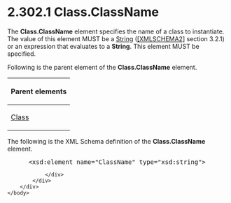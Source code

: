 <html dir="LTR" xmlns:mshelp="http://msdn.microsoft.com/mshelp" xmlns:ddue="http://ddue.schemas.microsoft.com/authoring/2003/5" xmlns:xlink="http://www.w3.org/1999/xlink" xmlns:tool="http://www.microsoft.com/tooltip">
    <head>
        <meta http-equiv="Content-Type" content="text/html; CHARSET=utf-8"></meta>
        <meta name="save" content="history"></meta>
        <title>2.302.1 Class.ClassName</title>
        <xml>
            <mshelp:toctitle title="2.302.1 Class.ClassName"></mshelp:toctitle>
            <mshelp:rltitle title="[MS-RDL]: Class.ClassName"></mshelp:rltitle>
            <mshelp:keyword index="A" term="b14aa583-d27c-4f2e-9c16-2fdce4781ee7"></mshelp:keyword>
            <mshelp:attr name="DCSext.ContentType" value="open specification"></mshelp:attr>
            <mshelp:attr name="AssetID" value="b14aa583-d27c-4f2e-9c16-2fdce4781ee7"></mshelp:attr>
            <mshelp:attr name="TopicType" value="kbRef"></mshelp:attr>
            <mshelp:attr name="DCSext.Title" value="[MS-RDL]: Class.ClassName" />
        </xml>
    </head>
    <body>
        <div id="header">
            <h1 class="heading">2.302.1 Class.ClassName</h1>
        </div>
        <div id="mainSection">
            <div id="mainBody">
                <div id="allHistory" class="saveHistory"></div>
                <div id="sectionSection0" class="section" name="collapseableSection">
                    

<p>The <b>Class.ClassName</b> element specifies the name of a
class to instantiate. The value of this element MUST be a <a href="1ed81ef3-a683-45e3-aaad-bd2bbe71bc3d.md">String</a> (<a href="https://go.microsoft.com/fwlink/?LinkId=90610">[XMLSCHEMA2]</a> section
3.2.1) or an expression that evaluates to a <b>String</b>. This element MUST be
specified.</p>

<p>Following is the parent element of the <b>Class.ClassName</b>
element.</p>

<table>
 <thead>
  <tr>
   <th>
   <p>Parent elements</p>
   </th>
  </tr>
 </thead>
 <tr>
  <td>
  <p><a href="00cfea25-47db-42cb-be6d-0ad1444d606c.md">Class</a></p>
  </td>
 </tr>
</table>

<p>The following is the XML Schema definition of the <b>Class.ClassName</b>
element.</p>

<dl>
<dd>
<div><pre> &lt;xsd:element name=&quot;ClassName&quot; type=&quot;xsd:string&quot;&gt;
</pre></div>
</dd></dl>


                </div>
            </div>
        </div>
    </body>
</html>